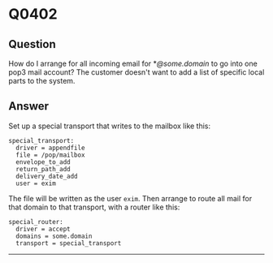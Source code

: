 Q0402
=====

Question
--------

How do I arrange for all incoming email for \**@some.domain* to go into
one pop3 mail account? The customer doesn't want to add a list of
specific local parts to the system.

Answer
------

Set up a special transport that writes to the mailbox like this:

    special_transport:
      driver = appendfile
      file = /pop/mailbox
      envelope_to_add
      return_path_add
      delivery_date_add
      user = exim

The file will be written as the user `exim`. Then arrange to route all
mail for that domain to that transport, with a router like this:

    special_router:
      driver = accept
      domains = some.domain
      transport = special_transport

* * * * *
